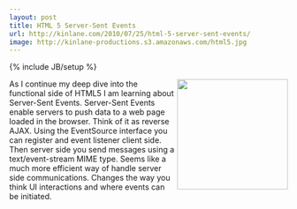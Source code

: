 ```yaml
---
layout: post
title: HTML 5 Server-Sent Events
url: http://kinlane.com/2010/07/25/html-5-server-sent-events/
image: http://kinlane-productions.s3.amazonaws.com/html5.jpg
---
```

{% include JB/setup %}
<p>
     <img class="alignnone c1" title="HTML5" src="http://kinlane-productions.s3.amazonaws.com/html5.jpg" alt="" width="200" align="right" />As I continue my deep dive into the functional side of HTML5 I am learning about Server-Sent Events. Server-Sent Events enable servers to push data to a web page loaded in the browser. Think of it as reverse AJAX. Using the EventSource interface you can register and event listener client side. Then server side you send messages using a text/event-stream MIME type. Seems like a much more efficient way of handle server side communications. Changes the way you think UI interactions and where events can be initiated.
</p>